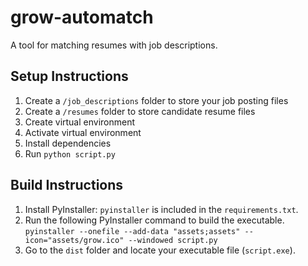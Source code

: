 # grow-automatch

A tool for matching resumes with job descriptions.

## Setup Instructions

1. Create a `/job_descriptions` folder to store your job posting files
2. Create a `/resumes` folder to store candidate resume files
3. Create virtual environment
4. Activate virtual environment
5. Install dependencies
6. Run `python script.py`

## Build Instructions

1. Install PyInstaller: `pyinstaller` is included in the `requirements.txt`.
2. Run the following PyInstaller command to build the executable.
   `pyinstaller --onefile --add-data "assets;assets" --icon="assets/grow.ico" --windowed script.py`
3. Go to the `dist` folder and locate your executable file (`script.exe`).
